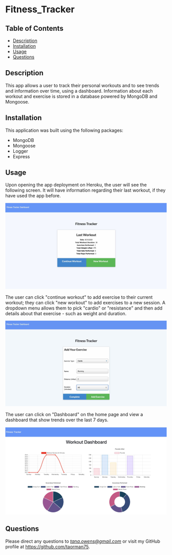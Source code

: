 # Fitness_Tracker

## Table of Contents
* [Description](#description)
* [Installation](#installation)
* [Usage](#usage)
* [Questions](#questions)

## Description

This app allows a user to track their personal workouts and to see trends and information over time, using a dashboard. Information about each workout and exercise is stored in a database powered by MongoDB and Mongoose.

## Installation

This application was built using the following packages: 

* MongoDB
* Mongoose
* Logger
* Express

## Usage

Upon opening the app deployment on Heroku, the user will see the following screen. It will have information regarding their last workout, if they have used the app before. 

![fitness tracker screen shot](https://github.com/taorman75/Fitness_Tracker/blob/master/Assets/FTHome.jpg)

The user can click "continue workout" to add exercise to their current workout; they can click "new workout" to add exercises to a new session. A dropdown menu allows them to pick "cardio" or "resistance" and then add details about that exercise - such as weight and duration.

![fitness add exercise screen shot](https://github.com/taorman75/Fitness_Tracker/blob/master/Assets/FTAdd.jpg)

The user can click on "Dashboard" on the home page and view a dashboard that show trends over the last 7 days.

![fitness tracker dashboard screen shot](https://github.com/taorman75/Fitness_Tracker/blob/master/Assets/Dashboard.jpg)

## Questions

Please direct any questions to *tana.owens@gmail.com* or visit my GitHub profile at https://github.com/taorman75.
